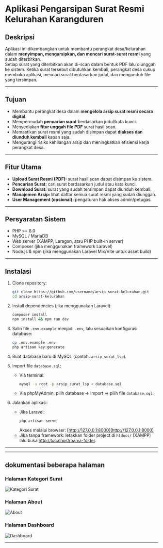 # Aplikasi Pengarsipan Surat Resmi Kelurahan Karangduren

## Deskripsi
Aplikasi ini dikembangkan untuk membantu perangkat desa/kelurahan dalam **menyimpan, mengarsipkan, dan mencari surat-surat resmi** yang sudah diterbitkan.  
Setiap surat yang diterbitkan akan di-scan dalam bentuk PDF lalu diunggah ke sistem. Ketika surat tersebut dibutuhkan kembali, perangkat desa cukup membuka aplikasi, mencari surat berdasarkan judul, dan mengunduh file yang tersimpan.

---

## Tujuan
- Membantu perangkat desa dalam **mengelola arsip surat resmi secara digital**.  
- Mempermudah **pencarian surat** berdasarkan judul/kata kunci.  
- Menyediakan **fitur unggah file PDF** surat hasil scan.  
- Memastikan surat resmi yang sudah disimpan dapat **diakses dan diunduh kembali** kapan saja.  
- Mengurangi risiko kehilangan arsip dan meningkatkan efisiensi kerja perangkat desa.  

---

## Fitur Utama
- **Upload Surat Resmi (PDF):** surat hasil scan dapat disimpan ke sistem.  
- **Pencarian Surat:** cari surat berdasarkan judul atau kata kunci.  
- **Download Surat:** surat yang sudah tersimpan dapat diunduh kembali.  
- **Manajemen Arsip:** lihat daftar semua surat resmi yang sudah diunggah.  
- **User Management (opsional):** pengaturan hak akses admin/petugas.  

---

## Persyaratan Sistem
- PHP >= 8.0  
- MySQL / MariaDB  
- Web server (XAMPP, Laragon, atau PHP built-in server)  
- Composer (jika menggunakan framework Laravel)  
- Node.js & npm (jika menggunakan Laravel Mix/Vite untuk asset build)  

---

## Instalasi
1. Clone repository:
   ```bash
   git clone https://github.com/username/arsip-surat-kelurahan.git
   cd arsip-surat-kelurahan
   ```

2. Install dependencies (jika menggunakan Laravel):
   ```bash
   composer install
   npm install && npm run dev
   ```

3. Salin file `.env.example` menjadi `.env`, lalu sesuaikan konfigurasi database:
   ```bash
   cp .env.example .env
   php artisan key:generate
   ```

4. Buat database baru di MySQL (contoh: `arsip_surat_lsp`).

5. Import file `database.sql`:
   - Via terminal:
     ```bash
     mysql -u root -p arsip_surat_lsp < database.sql
     ```
   - Via phpMyAdmin: pilih database → Import → pilih file `database.sql`.

6. Jalankan aplikasi:
   - Jika Laravel:
     ```bash
     php artisan serve
     ```
     Akses melalui browser: [http://127.0.0.1:8000](http://127.0.0.1:8000)  
   - Jika tanpa framework: letakkan folder project di `htdocs/` (XAMPP) lalu buka [http://localhost/nama-folder](http://localhost/nama-folder).

---

---

## dokumentasi beberapa halaman 

### Halaman Kategori Surat
![Kategori Surat](https://github.com/user-attachments/assets/3ea4f159-cfc7-4b25-9d69-ee3e0db41e23)

### Halaman About
![About](https://github.com/user-attachments/assets/39185451-2835-45ce-b531-94a0a3d65e68)

### Halaman Dashboard
![Dashboard](https://github.com/user-attachments/assets/2cc892f8-82e1-4e7f-a49e-419918f73c90)

---
